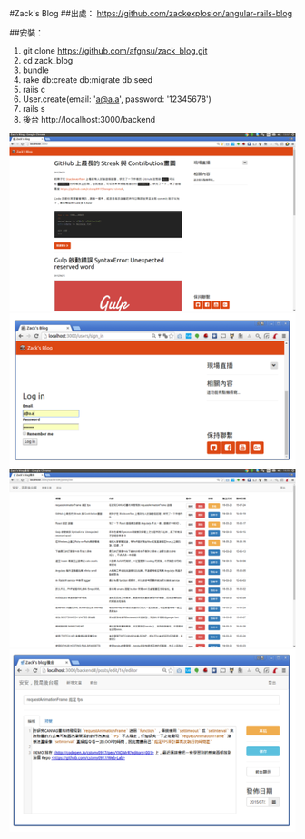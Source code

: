 #Zack's Blog
##出處： https://github.com/zackexplosion/angular-rails-blog

##安裝：
1. git clone https://github.com/afgnsu/zack_blog.git
2. cd zack_blog
3. bundle
4. rake db:create db:migrate db:seed
5. raiis c
6. User.create(email: 'a@a.a', password: '12345678')
7. rails s
8. 後台 http://localhost:3000/backend

![Demo](https://github.com/afgnsu/zack_blog/blob/master/DEMO.png)
![Demo1](https://github.com/afgnsu/zack_blog/blob/master/DEMO1.png)
![Demo2](https://github.com/afgnsu/zack_blog/blob/master/DEMO2.png)
![Demo3](https://github.com/afgnsu/zack_blog/blob/master/DEMO3.png)
